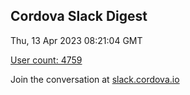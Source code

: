 ## Cordova Slack Digest
Thu, 13 Apr 2023 08:21:04 GMT

[User count: 4759](https://cordova.slack.com/)


Join the conversation at [slack.cordova.io](http://slack.cordova.io/)
